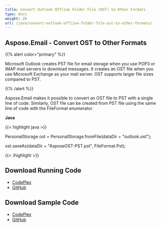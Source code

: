 ```yaml
---
title: Convert Outlook Offline Folder File (OST) to Other Formats
type: docs
weight: 20
url: /java/convert-outlook-offline-folder-file-ost-to-other-formats/
---
```


## **Aspose.Email - Convert OST to Other Formats**
{{% alert color="primary" %}} 

Microsoft Outlook creates PST file for email storage when you use POP3 or IMAP mail servers to download messages. It creates an OST file when you use Microsoft Exchange as your mail server. OST supports larger file sizes compared to PST.

{{% /alert %}} 

Aspose.Email makes it possible to convert an OST file to PST with a single line of code. Similarly, OST file can be created from PST file using the same line of code with the FileFormat enumerator.

**Java**

{{< highlight java >}}

 PersonalStorage ost = PersonalStorage.fromFile(dataDir + "outlook.ost");

ost.saveAs(dataDir + "AsposeOST-PST.pst", FileFormat.Pst);

{{< /highlight >}}
## **Download Running Code**
- [CodePlex](https://asposeemailjavaapachepoi.codeplex.com/releases/view/618811)
- [GitHub](https://github.com/aspose-email/Aspose.Email-for-Java/releases/tag/Aspose.Email_Java_for_Apache_POI-v1.0.0)
## **Download Sample Code**
- [CodePlex](https://asposeemailjavaapachepoi.codeplex.com/SourceControl/latest#src/main/java/com/aspose/email/examples/asposefeatures/conversion/osttopst/AsposeOSTtoPST.java)
- [GitHub](https://github.com/aspose-email/Aspose.Email-for-Java/tree/master/Plugins/Aspose_Email_for_Apache_POI/src/main/java/com/aspose/email/examples/asposefeatures/conversion/osttopst/AsposeOSTtoPST.java)
